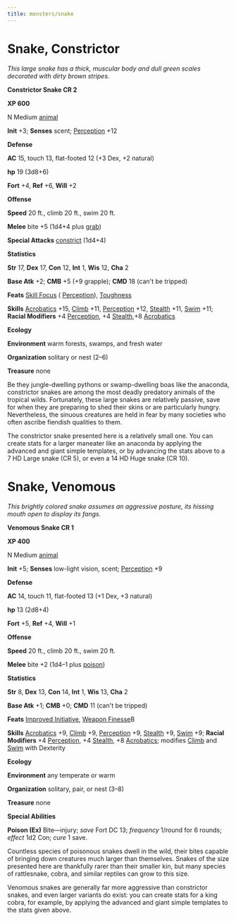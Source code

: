 ```yaml
---
title: monsters/snake
---
```

# Snake, Constrictor

_This large snake has a thick, muscular body and dull green scales decorated with dirty brown stripes._

**Constrictor Snake CR 2**

**XP 600**

N Medium [animal](creatureTypes#_animal)

**Init** +3; **Senses** scent; [Perception](../skills/perception#_perception) +12

**Defense**

**AC** 15, touch 13, flat-footed 12 (+3 Dex, +2 natural)

**hp** 19 (3d8+6)

**Fort** +4, **Ref** +6, **Will** +2

**Offense**

**Speed** 20 ft., climb 20 ft., swim 20 ft.

**Melee** bite +5 (1d4+4 plus [grab](universalMonsterRules#_grab))

**Special Attacks** [constrict](universalMonsterRules#_constrict) (1d4+4)

**Statistics**

**Str** 17, **Dex** 17, **Con** 12, **Int** 1, **Wis** 12, **Cha** 2

**Base Atk** +2; **CMB** +5 (+9 grapple); **CMD** 18 (can't be tripped)

**Feats** [Skill Focus](../feats#_skill-focus) ( [Perception](../skills/perception#_perception)), [Toughness](../feats#_toughness)

**Skills** [Acrobatics](../skills/acrobatics#_acrobatics) +15, [Climb](../skills/climb#_climb) +11, [Perception](../skills/perception#_perception) +12, [Stealth](../skills/stealth#_stealth) +11, [Swim](../skills/swim#_swim) +11; **Racial Modifiers** +4 [Perception](../skills/perception#_perception), +4 [Stealth](../skills/stealth#_stealth),+8 [Acrobatics](../skills/acrobatics#_acrobatics)

**Ecology**

**Environment** warm forests, swamps, and fresh water

**Organization** solitary or nest (2–6)

**Treasure** none

Be they jungle-dwelling pythons or swamp-dwelling boas like the anaconda, constrictor snakes are among the most deadly predatory animals of the tropical wilds. Fortunately, these large snakes are relatively passive, save for when they are preparing to shed their skins or are particularly hungry. Nevertheless, the sinuous creatures are held in fear by many societies who often ascribe fiendish qualities to them.

The constrictor snake presented here is a relatively small one. You can create stats for a larger maneater like an anaconda by applying the advanced and giant simple templates, or by advancing the stats above to a 7 HD Large snake (CR 5), or even a 14 HD Huge snake (CR 10).

# Snake, Venomous

_This brightly colored snake assumes an aggressive posture, its hissing mouth open to display its fangs._

**Venomous Snake CR 1**

**XP 400**

N Medium [animal](creatureTypes#_animal)

**Init** +5; **Senses** low-light vision, scent; [Perception](../skills/perception#_perception) +9

**Defense**

**AC** 14, touch 11, flat-footed 13 (+1 Dex, +3 natural)

**hp** 13 (2d8+4)

**Fort** +5, **Ref** +4, **Will** +1

**Offense**

**Speed** 20 ft., climb 20 ft., swim 20 ft.

**Melee** bite +2 (1d4–1 plus [poison](universalMonsterRules#_poison))

**Statistics**

**Str** 8, **Dex** 13, **Con** 14, **Int** 1, **Wis** 13, **Cha** 2

**Base Atk** +1; **CMB** +0; **CMD** 11 (can't be tripped)

**Feats** [Improved Initiative](../feats#_improved-initiative), [Weapon Finesse](../feats#_weapon-finesse)B

**Skills** [Acrobatics](../skills/acrobatics#_acrobatics) +9, [Climb](../skills/climb#_climb) +9, [Perception](../skills/perception#_perception) +9, [Stealth](../skills/stealth#_stealth) +9, [Swim](../skills/swim#_swim) +9; **Racial Modifiers** +4 [Perception](../skills/perception#_perception), +4 [Stealth](../skills/stealth#_stealth), +8 [Acrobatics](../skills/acrobatics#_acrobatics); modifies [Climb](../skills/climb#_climb) and [Swim](../skills/swim#_swim) with Dexterity

**Ecology**

**Environment** any temperate or warm

**Organization** solitary, pair, or nest (3–8)

**Treasure** none

**Special Abilities**

**Poison (Ex)** Bite—injury; _save_ Fort DC 13; _frequency_ 1/round for 6 rounds; _effect_ 1d2 Con; _cure_ 1 save.

Countless species of poisonous snakes dwell in the wild, their bites capable of bringing down creatures much larger than themselves. Snakes of the size presented here are thankfully rarer than their smaller kin, but many species of rattlesnake, cobra, and similar reptiles can grow to this size.

Venomous snakes are generally far more aggressive than constrictor snakes, and even larger variants do exist: you can create stats for a king cobra, for example, by applying the advanced and giant simple templates to the stats given above.

